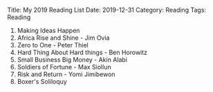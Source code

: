 Title: My 2019 Reading List
Date: 2019-12-31
Category: Reading
Tags: Reading

1. Making Ideas Happen
2. Africa Rise and Shine - Jim Ovia
3. Zero to One - Peter Thiel
4. Hard Thing About Hard things - Ben Horowitz
5. Small Business Big Money - Akin Alabi
6. Soldiers of Fortune - Max Siollun
7. Risk and Return - Yomi Jimibewon
8. Boxer's Soliloquy